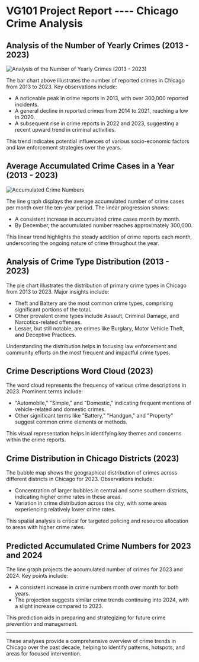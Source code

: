﻿
# VG101 Project Report ---- Chicago Crime Analysis

## Analysis of the Number of Yearly Crimes (2013 - 2023)

![Analysis of the Number of Yearly Crimes (2013 - 2023)](C:/Users/Judy/OneDrive/桌面/Computer/project1/Yearly_crimeNumber_bar.jpg)

The bar chart above illustrates the number of reported crimes in Chicago from 2013 to 2023. Key observations include:
- A noticeable peak in crime reports in 2013, with over 300,000 reported incidents.
- A general decline in reported crimes from 2014 to 2021, reaching a low in 2020.
- A subsequent rise in crime reports in 2022 and 2023, suggesting a recent upward trend in criminal activities.

This trend indicates potential influences of various socio-economic factors and law enforcement strategies over the years.

## Average Accumulated Crime Cases in a Year (2013 - 2023)

![Accumulated Crime Numbers](path/to/Accumulated_crimeNumber_line.jpg)

The line graph displays the average accumulated number of crime cases per month over the ten-year period. The linear progression shows:
- A consistent increase in accumulated crime cases month by month.
- By December, the accumulated number reaches approximately 300,000.

This linear trend highlights the steady addition of crime reports each month, underscoring the ongoing nature of crime throughout the year.

## Analysis of Crime Type Distribution (2013 - 2023)



The pie chart illustrates the distribution of primary crime types in Chicago from 2013 to 2023. Major insights include:
- Theft and Battery are the most common crime types, comprising significant portions of the total.
- Other prevalent crime types include Assault, Criminal Damage, and Narcotics-related offenses.
- Lesser, but still notable, are crimes like Burglary, Motor Vehicle Theft, and Deceptive Practices.

Understanding the distribution helps in focusing law enforcement and community efforts on the most frequent and impactful crime types.

## Crime Descriptions Word Cloud (2023)



The word cloud represents the frequency of various crime descriptions in 2023. Prominent terms include:
- "Automobile," "Simple," and "Domestic," indicating frequent mentions of vehicle-related and domestic crimes.
- Other significant terms like "Battery," "Handgun," and "Property" suggest common crime elements or methods.

This visual representation helps in identifying key themes and concerns within the crime reports.

## Crime Distribution in Chicago Districts (2023)



The bubble map shows the geographical distribution of crimes across different districts in Chicago for 2023. Observations include:
- Concentration of larger bubbles in central and some southern districts, indicating higher crime rates in these areas.
- Variation in crime distribution across the city, with some areas experiencing relatively lower crime rates.

This spatial analysis is critical for targeted policing and resource allocation to areas with higher crime rates.

## Predicted Accumulated Crime Numbers for 2023 and 2024



The line graph projects the accumulated number of crimes for 2023 and 2024. Key points include:
- A consistent increase in crime numbers month over month for both years.
- The projection suggests similar crime trends continuing into 2024, with a slight increase compared to 2023.

This prediction aids in preparing and strategizing for future crime prevention and management.

---
These analyses provide a comprehensive overview of crime trends in Chicago over the past decade, helping to identify patterns, hotspots, and areas for focused intervention.





